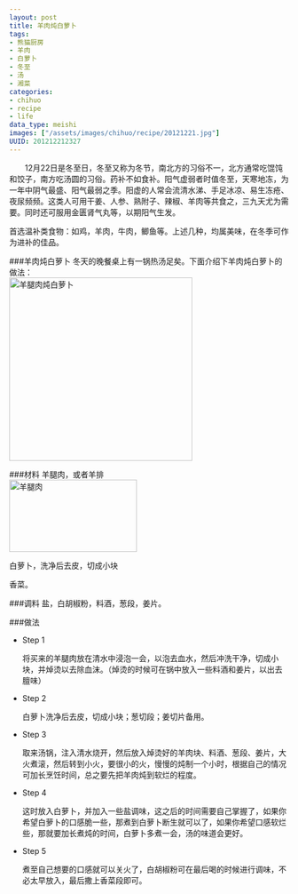 ```yaml
--- 
layout: post
title: 羊肉炖白萝卜
tags: 
- 熊猫厨房
- 羊肉
- 白萝卜
- 冬至
- 汤
- 湘菜
categories:
- chihuo
- recipe
- life
data_type: meishi
images: ["/assets/images/chihuo/recipe/20121221.jpg"]
UUID: 201212212327
---
```


　　12月22日是冬至日，冬至又称为冬节，南北方的习俗不一，北方通常吃馄饨和饺子，南方吃汤圆的习俗。药补不如食补。阳气虚弱者时值冬至，天寒地冻，为一年中阴气最盛、阳气最弱之季。阳虚的人常会流清水涕、手足冰凉、易生冻疮、夜尿频频。这类人可用干姜、人参、熟附子、辣椒、羊肉等共食之，三九天尤为需要。同时还可服用金匮肾气丸等，以期阳气生发。

首选温补类食物：如鸡，羊肉，牛肉，鲫鱼等。上述几种，均属美味，在冬季可作为进补的佳品。

###羊肉炖白萝卜
冬天的晚餐桌上有一锅热汤足矣。下面介绍下羊肉炖白萝卜的做法：<br>
<a href="{{site.static_url}}/assets/images/chihuo/recipe/20121221.jpg" alt="羊腿肉炖白萝卜" rel="prettyPhoto[{{page.UUID}}]">
<img src="{{site.static_url}}/assets/images/chihuo/recipe/20121221.jpg" width="330px" alt="羊腿肉炖白萝卜" class="img-center"></img>
</a>


###材料
羊腿肉，或者羊排 <br>
<a href="{{site.static_url}}/assets/images/chihuo/recipe/yangtuirou.jpg" alt="羊腿肉" rel="prettyPhoto[{{page.UUID}}]">
<img src="{{site.static_url}}/assets/images/chihuo/recipe/yangtuirou.jpg" width="230px" height="130px" alt="羊腿肉" class="img-right"></img>
</a>

白萝卜，洗净后去皮，切成小块

香菜。

###调料
盐，白胡椒粉，料酒，葱段，姜片。

###做法
<div class="module method-related-notes">
   <div class="content-item tab-content current method-tab-content">
     <ul><li class="methods">
        <span class="step">Step 1</span>
        <p class="desc">
        将买来的羊腿肉放在清水中浸泡一会，以泡去血水，然后冲洗干净，切成小块，并焯烫以去除血沫。（焯烫的时候可在锅中放入一些料酒和姜片，以出去膻味）
        </p>
     </li>
     <li class="methods">
        <span class="step">Step 2</span>
        <p class="desc">
        白萝卜洗净后去皮，切成小块；葱切段；姜切片备用。
        </p>
    </li><!-- // .methods -->
    <li class="methods">
      <span class="step">Step 3</span>
      <p class="desc">
      取来汤锅，注入清水烧开，然后放入焯烫好的羊肉块、料酒、葱段、姜片，大火煮滚，然后转到小火，要很小的火，慢慢的炖制一个小时，根据自己的情况可加长烹饪时间，总之要先把羊肉炖到软烂的程度。
      </p>
   </li><!-- // .methods -->
   <li class="methods">
   <span class="step">Step 4</span>
   <p class="desc">
    这时放入白萝卜，并加入一些盐调味，这之后的时间需要自己掌握了，如果你希望白萝卜的口感脆一些，那煮到白萝卜断生就可以了，如果你希望口感软烂些，那就要加长煮炖的时间，白萝卜多煮一会，汤的味道会更好。
   </p>
   </li>
   <li class="methods">
   <span class="step">Step 5</span>
   <p class="desc">
    煮至自己想要的口感就可以关火了，白胡椒粉可在最后喝的时候进行调味，不必太早放入，最后撒上香菜段即可。
   </p>
   </li>
   </ul>
   </div><!-- // .content-item -->
</div>



